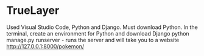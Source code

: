 # TrueLayer
Used Visual Studio Code, Python and Django.
Must download Python.
In the terminal, create an environment for Python and download Django
python manage.py runserver - runs the server and will take you to a website
http://127.0.0.1:8000/pokemon/

